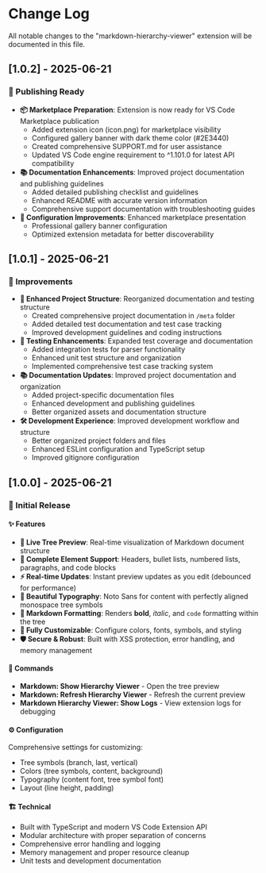 # Change Log

All notable changes to the "markdown-hierarchy-viewer" extension will be documented in this file.

## [1.0.2] - 2025-06-21

### 🚀 Publishing Ready

- **📦 Marketplace Preparation**: Extension is now ready for VS Code Marketplace publication
  - Added extension icon (icon.png) for marketplace visibility
  - Configured gallery banner with dark theme color (#2E3440)
  - Created comprehensive SUPPORT.md for user assistance
  - Updated VS Code engine requirement to ^1.101.0 for latest API compatibility
- **📚 Documentation Enhancements**: Improved project documentation and publishing guidelines
  - Added detailed publishing checklist and guidelines
  - Enhanced README with accurate version information
  - Comprehensive support documentation with troubleshooting guides
- **🔧 Configuration Improvements**: Enhanced marketplace presentation
  - Professional gallery banner configuration
  - Optimized extension metadata for better discoverability

## [1.0.1] - 2025-06-21

### 🔧 Improvements

- **📁 Enhanced Project Structure**: Reorganized documentation and testing structure
  - Created comprehensive project documentation in `/meta` folder
  - Added detailed test documentation and test case tracking
  - Improved development guidelines and coding instructions
- **🧪 Testing Enhancements**: Expanded test coverage and documentation
  - Added integration tests for parser functionality
  - Enhanced unit test structure and organization
  - Implemented comprehensive test case tracking system
- **📚 Documentation Updates**: Improved project documentation and organization
  - Added project-specific documentation files
  - Enhanced development and publishing guidelines
  - Better organized assets and documentation structure
- **🛠️ Development Experience**: Improved development workflow and structure
  - Better organized project folders and files
  - Enhanced ESLint configuration and TypeScript setup
  - Improved gitignore configuration

## [1.0.0] - 2025-06-21

### 🎉 Initial Release

#### ✨ Features

- **🌳 Live Tree Preview**: Real-time visualization of Markdown document structure
- **📝 Complete Element Support**: Headers, bullet lists, numbered lists, paragraphs, and code blocks
- **⚡ Real-time Updates**: Instant preview updates as you edit (debounced for performance)
- **🎨 Beautiful Typography**: Noto Sans for content with perfectly aligned monospace tree symbols
- **🎯 Markdown Formatting**: Renders **bold**, _italic_, and `code` formatting within the tree
- **🔧 Fully Customizable**: Configure colors, fonts, symbols, and styling
- **🛡️ Secure & Robust**: Built with XSS protection, error handling, and memory management

#### 🚀 Commands

- **Markdown: Show Hierarchy Viewer** - Open the tree preview
- **Markdown: Refresh Hierarchy Viewer** - Refresh the current preview
- **Markdown Hierarchy Viewer: Show Logs** - View extension logs for debugging

#### ⚙️ Configuration

Comprehensive settings for customizing:

- Tree symbols (branch, last, vertical)
- Colors (tree symbols, content, background)
- Typography (content font, tree symbol font)
- Layout (line height, padding)

#### 🏗️ Technical

- Built with TypeScript and modern VS Code Extension API
- Modular architecture with proper separation of concerns
- Comprehensive error handling and logging
- Memory management and proper resource cleanup
- Unit tests and development documentation

